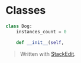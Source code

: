 # Classes
```python
class Dog:
    instances_count = 0

    def __init__(self,
```

> Written with [StackEdit](https://stackedit.io/).
<!--stackedit_data:
eyJoaXN0b3J5IjpbODMxMTM0OTExLDcxNjQ0MzE3M119
-->
